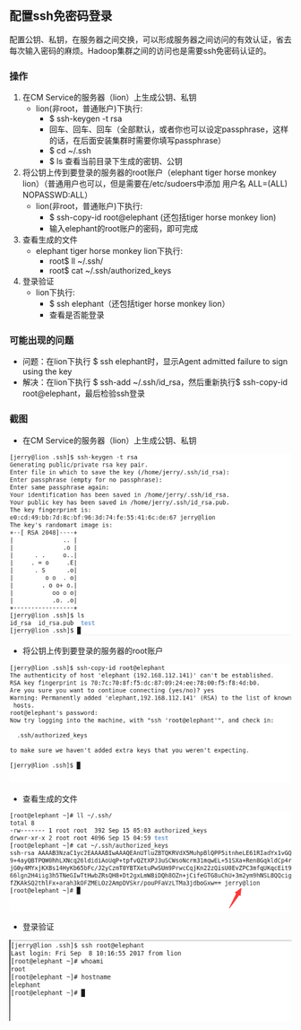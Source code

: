 ## 配置ssh免密码登录
配置公钥、私钥，在服务器之间交换，可以形成服务器之间访问的有效认证，省去每次输入密码的麻烦。Hadoop集群之间的访问也是需要ssh免密码认证的。

### 操作
1. 在CM Service的服务器（lion）上生成公钥、私钥
	- lion(非root，普通账户)下执行:
		- $ ssh-keygen -t rsa 
		- 回车、回车、回车（全部默认，或者你也可以设定passphrase，这样的话，在后面安装集群时需要你填写passphrase）
		- $ cd ~/.ssh
		- $ ls 查看当前目录下生成的密钥、公钥	
2. 将公钥上传到要登录的服务器的root账户（elephant tiger horse monkey lion）（普通用户也可以，但是需要在/etc/sudoers中添加 用户名 ALL=(ALL) NOPASSWD:ALL）
	- lion(非root，普通账户)下执行:
		- $ ssh-copy-id root@elephant (还包括tiger horse monkey lion)
		- 输入elephant的root账户的密码，即可完成
3. 查看生成的文件
	- elephant tiger horse monkey lion下执行:
		- root$ ll ~/.ssh/ 
		- root$ cat ~/.ssh/authorized_keys
4. 登录验证
	- lion下执行:
		- $ ssh elephant（还包括tiger horse monkey lion）	
		- 查看是否能登录

### 可能出现的问题
- 问题：在lion下执行 $ ssh elephant时，显示Agent admitted failure to sign using the key
- 解决：在lion下执行 $ ssh-add ~/.ssh/id_rsa，然后重新执行$ ssh-copy-id root@elephant，最后检验ssh登录

### 截图
- 在CM Service的服务器（lion）上生成公钥、私钥

![生成公钥、私钥截图](./ssh_gen.png)

- 将公钥上传到要登录的服务器的root账户

![上传公钥截图](./ssh_upload.png)

- 查看生成的文件

![生成的文件截图](./ssh_cat.png)

- 登录验证

![登录验证截图](./ssh_login.png)
